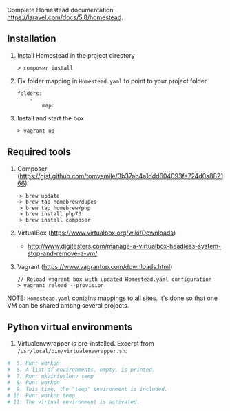 Complete Homestead documentation https://laravel.com/docs/5.8/homestead.

## Installation

1. Install Homestead in the project directory
	```
	> composer install
	```
2. Fix folder mapping in `Homestead.yaml` to point to your project folder
    ```
    folders:
        -
            map:
    ```
3. Install and start the box
	```
	> vagrant up
	```

## Required tools
1. Composer (https://gist.github.com/tomysmile/3b37ab4a1ddd604093fe724d0a882166)
```
	> brew update
	> brew tap homebrew/dupes
	> brew tap homebrew/php
	> brew install php73
	> brew install composer
```

2. VirtualBox (https://www.virtualbox.org/wiki/Downloads)
	- http://www.digitesters.com/manage-a-virtualbox-headless-system-stop-and-remove-a-vm/
	
3. Vagrant (https://www.vagrantup.com/downloads.html)
	```
	// Reload vagrant box with updated Homestead.yaml configuration
	> vagrant reload --provision
	```

NOTE:
`Homestead.yaml` contains mappings to all sites. It's done so that one VM can be shared among several projects.

## Python virtual environments
1. Virtualenvwrapper is pre-installed. Excerpt from `/usr/local/bin/virtualenvwrapper.sh`:
```bash
#  5. Run: workon
#  6. A list of environments, empty, is printed.
#  7. Run: mkvirtualenv temp
#  8. Run: workon
#  9. This time, the "temp" environment is included.
# 10. Run: workon temp
# 11. The virtual environment is activated.
```
